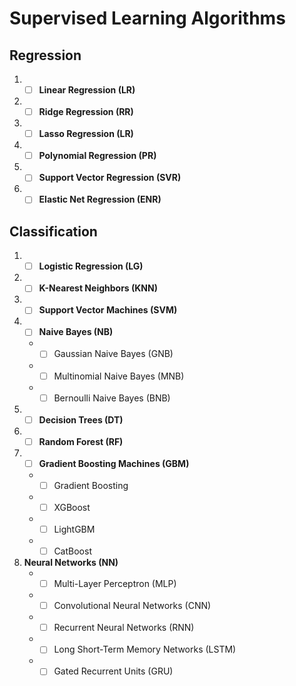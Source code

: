 # Supervised Learning Algorithms

## Regression
1. - [ ] **Linear Regression (LR)**
2. - [ ] **Ridge Regression (RR)**
3. - [ ] **Lasso Regression (LR)**
4. - [ ] **Polynomial Regression (PR)**
5. - [ ] **Support Vector Regression (SVR)**
6. - [ ] **Elastic Net Regression (ENR)**

## Classification
1. - [ ] **Logistic Regression (LG)**
2. - [ ] **K-Nearest Neighbors (KNN)**
3. - [ ] **Support Vector Machines (SVM)**
4. - [ ] **Naive Bayes (NB)**
   - - [ ] Gaussian Naive Bayes (GNB)
   - - [ ] Multinomial Naive Bayes (MNB)
   - - [ ] Bernoulli Naive Bayes (BNB)
5. - [ ] **Decision Trees (DT)**
6. - [ ] **Random Forest (RF)**
7. - [ ] **Gradient Boosting Machines (GBM)**
   - - [ ] Gradient Boosting
   - - [ ] XGBoost
   - - [ ] LightGBM
   - - [ ] CatBoost
8. **Neural Networks (NN)**
   - - [ ] Multi-Layer Perceptron (MLP)
   - - [ ] Convolutional Neural Networks (CNN)
   - - [ ] Recurrent Neural Networks (RNN)
   - - [ ] Long Short-Term Memory Networks (LSTM)
   - - [ ] Gated Recurrent Units (GRU)